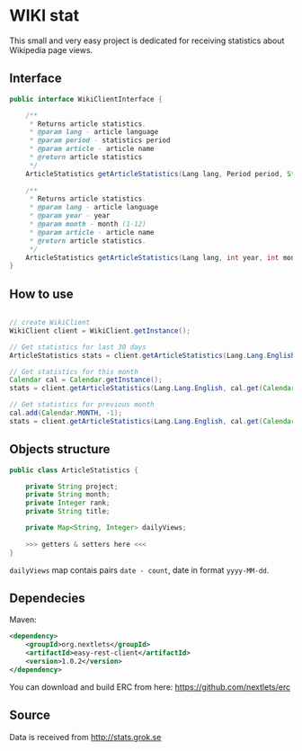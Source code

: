 # WIKI stat

This small and very easy project is dedicated for receiving statistics about Wikipedia page views.

## Interface
```java
public interface WikiClientInterface {

    /**
     * Returns article statistics.
     * @param lang - article language
     * @param period - statistics period
     * @param article - article name
     * @return article statistics
     */
    ArticleStatistics getArticleStatistics(Lang lang, Period period, String article);
    
    /**
     * Returns article statistics.
     * @param lang - article language
     * @param year - year
     * @param month - month (1-12)
     * @param article - article name
     * @return article statistics.
     */
    ArticleStatistics getArticleStatistics(Lang lang, int year, int month, String article);
}
```

## How to use
```java

// create WikiClient
WikiClient client = WikiClient.getInstance();

// Get statistics for last 30 days
ArticleStatistics stats = client.getArticleStatistics(Lang.Lang.English, Period.Period.latest30, "Led_Zeppelin");

// Get statistics for this month
Calendar cal = Calendar.getInstance();
stats = client.getArticleStatistics(Lang.Lang.English, cal.get(Calendar.YEAR), cal.get(Calendar.MONTH) + 1, "Pink_Floyd");

// Get statistics for previous month
cal.add(Calendar.MONTH, -1);
stats = client.getArticleStatistics(Lang.Lang.English, cal.get(Calendar.YEAR), cal.get(Calendar.MONTH) + 1,  "Deep_Purple");

```
## Objects structure
```java
public class ArticleStatistics {

	private String project;
	private String month;
	private Integer rank;
	private String title;

	private Map<String, Integer> dailyViews;
	
	>>> getters & setters here <<<
}
```

```dailyViews``` map contais pairs ```date - count```, date in format ```yyyy-MM-dd```. 

## Dependecies

Maven:
```xml
<dependency>
	<groupId>org.nextlets</groupId>
	<artifactId>easy-rest-client</artifactId>
	<version>1.0.2</version>
</dependency>
```
You can download and build ERC from here: https://github.com/nextlets/erc

## Source
Data is received from http://stats.grok.se


